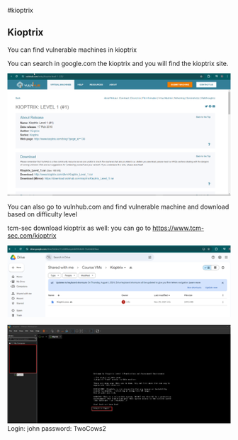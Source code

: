 #kioptrix


## Kioptrix

You can find vulnerable machines in kioptrix

You can search in google.com the kioptrix and you will find the kioptrix site.

![Alt](../../Images/Kioptrix.png)

You can also go to vulnhub.com and find vulnerable machine and download based on difficulty level

tcm-sec download kioptrix as well: you can go to https://www.tcm-sec.com/kioptrix

![Alt](../../Images/Kioptrix_download_ova.png)

![Alt](../../Images/kioptrix_login.png)
Login: john
password: TwoCows2

